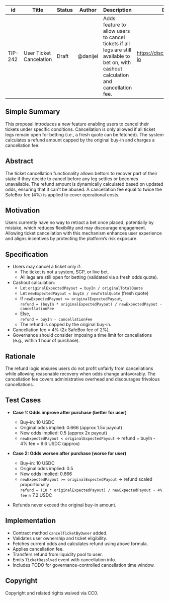 | id    | Title                      | Status      | Author  | Description                                                                                     | Discussions to                          | Created    |
|-------|----------------------------|-------------|---------|-------------------------------------------------------------------------------------------------|---------------------------------------|------------|
| TIP-242 | User Ticket Cancelation     | Draft | @danijel | Adds feature to allow users to cancel tickets if all legs are still available to bet on, with cashout calculation and cancellation fee. | https://discord.com/invite/overtime-io | 2025-06-03 |

## Simple Summary

This proposal introduces a new feature enabling users to cancel their tickets under specific conditions. Cancellation is only allowed if all ticket legs remain open for betting (i.e., a fresh quote can be fetched). The system calculates a refund amount capped by the original buy-in and charges a cancellation fee.

## Abstract

The ticket cancellation functionality allows bettors to recover part of their stake if they decide to cancel before any leg settles or becomes unavailable. The refund amount is dynamically calculated based on updated odds, ensuring that it can't be abused. A cancellation fee equal to twice the SafeBox fee (4%) is applied to cover operational costs.

## Motivation

Users currently have no way to retract a bet once placed, potentially by mistake, which reduces flexibility and may discourage engagement. Allowing ticket cancellation with 
this mechanism enhances user experience and aligns incentives by protecting the platform’s risk exposure.

## Specification

- Users may cancel a ticket only if:
  - The ticket is not a system, SGP, or live bet.
  - All legs are still open for betting (validated via a fresh odds quote).
- Cashout calculation:
  - Let `originalExpectedPayout = buyIn / originalTotalQuote`
  - Let `newExpectedPayout = buyIn / newTotalQuote` (fresh quote)
  - If `newExpectedPayout >= originalExpectedPayout`,  
    `refund = (buyIn * originalExpectedPayout) / newExpectedPayout - cancellationFee`
  - Else,  
    `refund = buyIn - cancellationFee`
  - The refund is capped by the original buy-in.
- Cancellation fee = 4% (2x SafeBox fee of 2%).
- Governance should consider imposing a time limit for cancellations (e.g., within 1 hour of purchase).

## Rationale

The refund logic ensures users do not profit unfairly from cancellations while allowing reasonable recovery when odds change unfavorably. The cancellation fee covers administrative overhead and discourages frivolous cancellations.

## Test Cases

- **Case 1: Odds improve after purchase (better for user)**
  - Buy-in: 10 USDC
  - Original odds implied: 0.666 (approx 1.5x payout)
  - New odds implied: 0.5 (approx 2x payout)
  - `newExpectedPayout < originalExpectedPayout` → refund = buyIn - 4% fee = 9.6 USDC (approx)
  
- **Case 2: Odds worsen after purchase (worse for user)**
  - Buy-in: 10 USDC
  - Original odds implied: 0.5
  - New odds implied: 0.666
  - `newExpectedPayout >= originalExpectedPayout` → refund scaled proportionally  
    `refund = (10 * originalExpectedPayout) / newExpectedPayout - 4% fee` ≈ 7.2 USDC

- Refunds never exceed the original buy-in amount.

## Implementation

- Contract method `cancelTicketByOwner` added.
- Validates user ownership and ticket eligibility.
- Fetches current odds and calculates refund using above formula.
- Applies cancellation fee.
- Transfers refund from liquidity pool to user.
- Emits `TicketResolved` event with cancellation info.
- Includes TODO for governance-controlled cancellation time window.

## Copyright

Copyright and related rights waived via CC0.

